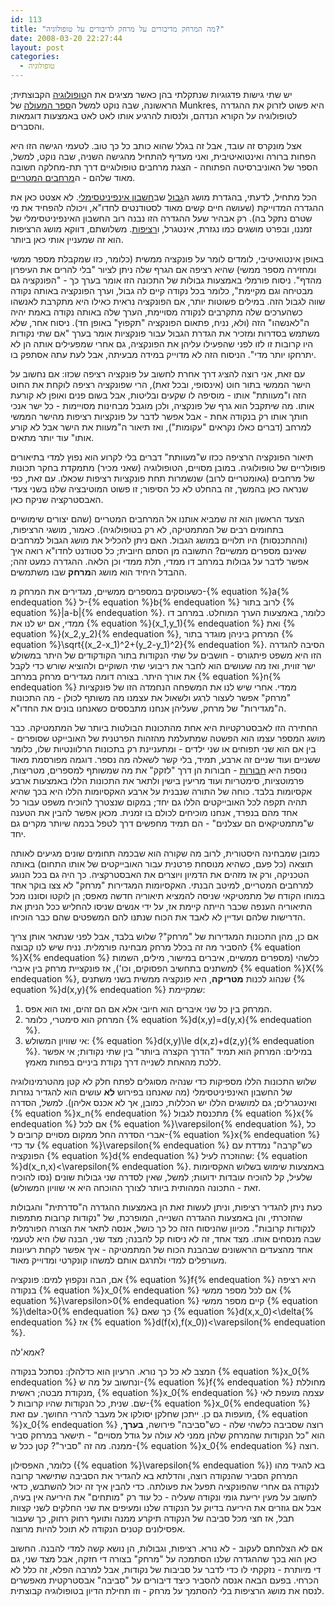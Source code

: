 ```yaml
---
id: 113
title: "מה המרחק מדיבורים על מרחק לדיבורים על טופולוגיה?"
date: 2008-03-20 22:27:44
layout: post
categories: 
  - טופולוגיה
---
```

יש שתי גישות פדגוגיות שנתקלתי בהן כאשר מציגים את ה<a href="http://he.wikipedia.org/wiki/%D7%98%D7%95%D7%A4%D7%95%D7%9C%D7%95%D7%92%D7%99%D7%94">טופולוגיה</a> הקבוצתית; הראשונה, שבה נוקט למשל ה<a href="http://www.amazon.com/Topology-2nd-James-Munkres/dp/0131816292">ספר המעולה</a> של Munkres, היא פשוט לזרוק את ההגדרה לטופולוגיה על הקורא הנדהם, ולנסות להרגיע אותו לאט לאט באמצעות דוגמאות והסברים.

אצל מונקרס זה עובד, אבל זה בגלל שהוא כותב כל כך טוב. לטעמי הגישה הזו היא הפחות ברורה ואינטואיטיבית, ואני מעדיף להתחיל מהגישה השניה, שבה נוקט, למשל, הספר של האוניברסיטה הפתוחה - הצגת מרחבים טופולוגיים דרך תת-מחלקה חשובה מאוד שלהם - ה<a href="http://he.wikipedia.org/wiki/%D7%9E%D7%A8%D7%97%D7%91_%D7%9E%D7%98%D7%A8%D7%99">מרחבים המטריים</a>.

הכל מתחיל, לדעתי, בהגדרת מושג ה<a href="http://he.wikipedia.org/wiki/%D7%92%D7%91%D7%95%D7%9C_%28%D7%9E%D7%AA%D7%9E%D7%98%D7%99%D7%A7%D7%94%29">גבול</a> שב<a href="http://he.wikipedia.org/wiki/%D7%97%D7%A9%D7%91%D7%95%D7%9F_%D7%90%D7%99%D7%A0%D7%A4%D7%99%D7%A0%D7%99%D7%98%D7%99%D7%A1%D7%99%D7%9E%D7%9C%D7%99">חשבון אינפיניטסימלי</a>. לא אצטט כאן את ההגדרה המדוייקת (שעושה חיים קשים מאוד לסטודנטים לחדו"א, ויכולה להפחיד את מי שטרם נתקל בה). רק אבהיר שעל ההגדרה הזו נבנה רוב החשבון האינפיניטסימלי של זמננו, ובפרט מושגים כמו נגזרת, אינטגרל, ו<a href="http://he.wikipedia.org/wiki/%D7%A8%D7%A6%D7%99%D7%A4%D7%95%D7%AA">רציפות</a>. משלושתם, דווקא מושג הרציפות הוא זה שמעניין אותי כאן ביותר.

באופן אינטואיטיבי, לומדים לומר על פונקציה ממשית (כלומר, כזו שמקבלת מספר ממשי ומחזירה מספר ממשי) שהיא רציפה אם הגרף שלה ניתן לציור "בלי להרים את העיפרון מהדף". ניסוח פורמלי באמצעות גבולות של התכונה הזו אומר בערך כך - "הפונקציה גם מבטיחה וגם מקיימת", כלומר בכל נקודה קיים לה גבול, וערך הפונקציה באותה נקודה שווה לגבול הזה. במילים פשוטות יותר, אם הפונקציה נראית כאילו היא מתקרבת לאנשהו כשהערכים שלה מתקרבים לנקודה מסויימת, הערך שלה באותה נקודה באמת יהיה ה"לאנשהו" הזה (ולא, נניח, פתאום הפונקציה "תקפוץ" באופן חד). ניסוח אחר, שלא משתמש בסדרות ומזכיר את הגדרת הגבול עבור פונקציות אומר בערך "אם שתי נקודות היו קרובות זו לזו לפני שהפעילו עליהן את הפונקציה, גם אחרי שמפעילים אותה הן לא יתרחקו יותר מדי". הניסוח הזה לא מדוייק במידה מבעיתה, אבל לעת עתה אסתפק בו.

עם זאת, אני רוצה להציג דרך אחרת לחשוב על פונקציה רציפה שכזו: אם נחשוב על הישר הממשי בתור חוט (אינסופי, ובכל זאת), הרי שפונקציה רציפה לוקחת את החוט הזה ו"מעוותת" אותו - מוסיפה לו שקעים ובליטות, אבל בשום פנים ואופן לא קורעת אותו. מה שיתקבל הוא גרף של פונקציה, ולכן מוגבל מבחינות מסויימות - כל ישר אנכי חותך אותו רק בנקודה אחת - אבל אפשר לדבר על פונקציות רציפות מהישר הממשי למרחב (דברים כאלו נקראים "עקומות"), ואז תיאור ה"מעוות את הישר אבל לא קורע אותו" עוד יותר מתאים.

תיאור הפונקציה הרציפה ככזו ש"מעוותת" דברים בלי לקרוע הוא נפוץ למדי בתיאורים פופולריים של טופולוגיה. במובן מסויים, הטופולוגיה (שאני מכיר) מתמקדת בחקר תכונות של מרחבים (גאומטריים לרוב) שנשמרות תחת פונקציות רציפות שכאלו. עם זאת, כפי שנראה כאן בהמשך, זה בהחלט לא כל הסיפור; זו פשוט המוטיבציה שלנו בשני צעדי האבסטרקציה שניקח כאן.

הצעד הראשון הוא זה שמביא אותנו אל המרחבים המטריים (שהם יצורים שימושיים בתחומים רבים של המתמטיקה, לא רק בטופולוגיה). כאמור, מושגי הרציפות, (וההתכנסות) היו תלויים במושג הגבול. האם ניתן להכליל את מושג הגבול למרחבים שאינם מספרים ממשיים? התשובה מן הסתם חיובית; כל סטודנט לחדו"א רואה איך אפשר לדבר על גבולות במרחב דו ממדי, תלת ממדי וכן הלאה. ההגדרה כמעט זהה; ההבדל היחיד הוא מושג ה<strong>מרחק</strong> שבו משתמשים.

כשעוסקים במספרים ממשיים, מגדירים את המרחק מ-{% equation %}a{% endequation %} ל-{% equation %}b{% endequation %} לרוב בתור {% equation %}|a-b|{% endequation %}. כלומר, באמצעות הערך המוחלט. במרחב דו ממדי, אם יש לנו את {% equation %}(x_1,y_1){% endequation %} ואת {% equation %}(x_2,y_2){% endequation %}, המרחק ביניהן מוגדר בתור {% equation %}\sqrt{(x_2-x_1)^2+(y_2-y_1)^2}{% endequation %}. הסיבה להגדרה הזו היא משפט פיתגורס - חושבים על שתי הנקודות בתור הקודקודים של היתר במשולש ישר זווית, ואז מה שעושים הוא לחבר את ריבועי שתי השוקיים ולהוציא שורש כדי לקבל את אורך היתר. בצורה דומה מגדירים מרחק במרחב {% equation %}n{% endequation %} ממדי. אחרי שיש לנו את המשפחה הנחמדה הזו של פונקציות "מרחק" אפשר לעצור לרגע ולשאול את עצמנו מה משותף לכולן - מה התכונות ה"מגדירות" של מרחק, שעליהן אנחנו מתבססים כשאנחנו בונים את החדו"א.

החתירה הזו לאבסטרקטיות היא אחת מהתכונות הבולטות ביותר של המתמטיקה. כבר מושג המספר עצמו הוא הפשטה שמתעלמת מהזהות הפרטנית של האובייקט שסופרים - בין אם הוא שני תפוחים או שני ילדים - ומתעניינת רק בתכונות הרלוונטיות שלו, כלומר ששניים ועוד שניים זה ארבע, תמיד, בלי קשר לשאלה מה נספר. דוגמה מפורסמת מאוד נוספת היא <a href="http://he.wikipedia.org/wiki/%D7%97%D7%91%D7%95%D7%A8%D7%94">חבורות</a> - חבורות הן דרך "לזקק" את מה שמשותף למספרים, מטריצות, פרמוטציות, סימטריות ועוד מריעין בישין ולתאר את התכונות הללו באמצעות ארבע אקסיומות בלבד. כוחה של התורה שנבנית על ארבע האקסיומות הללו היא בכך שהיא תהיה תקפה לכל האובייקטים הללו גם יחד; במקום שנצטרך להוכיח משפט עבור כל אחד מהם בנפרד, אנחנו מוכיחים לכולם בו זמנית. מכאן אפשר להבין את הטענה ש"מתמטיקאים הם עצלנים" - הם תמיד מחפשים דרך לטפל בכמה שיותר מקרים גם יחד.

כמובן שמבחינה היסטורית, לרוב מה שקורה הוא שבכמה תחומים שונים מגיעים לאותה תוצאה (כל פעם, כשהיא מנוסחת פרטנית עבור האובייקטים של אותו התחום) באותה הטכניקה, ורק אז מזהים את הדמיון ויוצרים את האבסטרקציה. כך היה גם בכל הנוגע למרחבים המטריים, למיטב הבנתי. האקסיומות המגדירות "מרחק" לא צצו בוקר אחד במוחו הקודח של מתמטיקאי שניסה להמציא תיאוריה חדשה מאפס; הן לוקטו וסוננו מכל התיאוריה הענפה שכבר הייתה קיימת אז, על ידי אנשים שניסו להחליש ככל הניתן את הדרישות שלהם ועדיין לא לאבד את הכוח שנתנו להם המשפטים שהם כבר הוכיחו.

אם כן, מהן התכונות המגדירות של "מרחק"? שלוש בלבד, אבל לפני שנתאר אותן צריך להסביר מה זה בכלל מרחק מבחינה פורמלית. נניח שיש לנו קבוצה {% equation %}X{% endequation %} כלשהי (מספרים ממשיים, איברים במישור, מילים, השמות למשתנים בתחשיב הפסוקים, וכו'), אז פונקציית מרחק בין איברי {% equation %}X{% endequation %}, שנהוג לכנות <strong>מטריקה</strong>, היא פונקציה ממשית בשני משתנים {% equation %}d(x,y){% endequation %} שמקיימת:
<ol>
	<li>המרחק בין כל שני איברים הוא חיובי אלא אם הם זהים, ואז הוא אפס.</li>
	<li>המרחק הוא סימטרי, כלומר {% equation %}d(x,y)=d(y,x){% endequation %}.</li>
	<li>אי שוויון המשולש: {% equation %}d(x,y)\le d(x,z)+d(z,y){% endequation %}. במילים: המרחק הוא תמיד "הדרך הקצרה ביותר" בין שתי נקודות; אי אפשר ללכת מהאחת לשנייה דרך נקודת ביניים בפחות מאמץ.</li>
</ol>
שלוש התכונות הללו מספיקות כדי שנהיה מסוגלים לפתח חלק לא קטן מהטרמינולוגיה של החשבון האינפיניטסימלי (מה שאנחנו בפירוש <strong>לא</strong> עושים הוא להגדיר נגזרות ואינטגרלים; גם למושגים הללו יש הכללות, כמובן, אך לא אכנס אליהן). למשל, הסדרה {% equation %}x_n{% endequation %} מתכנסת לגבול {% equation %}x{% endequation %} אם לכל {% equation %}\varepsilon{% endequation %}, כל אברי הסדרה החל ממקום מסויים קרובים ל-{% equation %}x{% endequation %} עד כדי {% equation %}\varepsilon{% endequation %} כש"קרבה" נמדדת עם הפונקציה {% equation %}d{% endequation %} שהוזכרה לעיל: {% equation %}d(x_n,x)&lt;\varepsilon{% endequation %}. באמצעות שימוש בשלוש האקסיומות שלעיל, קל להוכיח עובדות ידועות; למשל, שאין לסדרה שני גבולות שונים (נסו להוכיח זאת - התכונה המהותית ביותר לצורך ההוכחה היא אי שוויון המשולש).

כעת ניתן להגדיר רציפות, וניתן לעשות זאת הן באמצעות ההגדרה ה"סדרתית" והגבולות שהזכרתי, והן באמצעות ההגדרה השנייה, המופרכת, של "נקודות קרובות מתמפות לנקודות קרובות". מכיוון שהניסוח הזה כל כך כושל, אנסה לתאר את הצורה הפורמלית שבה מנסחים אותו. מצד אחד, זה לא ניסוח קל להבנה; מצד שני, הבנה שלו היא לטעמי אחד מהצעדים הראשונים שבהבנת הכוח של המתמטיקה - איך אפשר לקחת רעיונות מעורפלים למדי ולתרגם אותם למשהו קונקרטי ומדוייק מאוד.

אם, הבה ונקפוץ למים: פונקציה {% equation %}f{% endequation %} היא רציפה בנקודה {% equation %}x_0{% endequation %} אם לכל מספר ממשי {% equation %}\varepsilon&gt;0{% endequation %} קיים מספר ממשי {% equation %}\delta&gt;0{% endequation %} כך שאם {% equation %}d(x,x_0)&lt;\delta{% endequation %} אז {% equation %}d(f(x),f(x_0))&lt;\varepsilon{% endequation %}.

אמא'לה?

המצב לא כל כך נורא. הרעיון הוא כדלהלן: נסתכל בנקודה {% equation %}x_0{% endequation %} ונחשוב על מה ש-{% equation %}f{% endequation %} מחוללת מנקודת מבטה; ראשית, {% equation %}x_0{% endequation %} עצמה מועפת לאי שם. שנית, כל הנקודות שהיו קרובות ל-{% equation %}x_0{% endequation %} מועפות גם כן. ייתכן שחלקן יסולקו אל מעבר להררי החושך. עם זאת, {% equation %}x_0{% endequation %} רוצה שסביבה כלשהי שלה - כש"סביבה" פירושה, <strong>בערך</strong>, הוא "כל הנקודות שהמרחק שלהן ממני לא עולה על גודל מסויים" - תישאר במרחק סביר ממנה. מה זה "סביר"? קטן ככל ש-{% equation %}x_0{% endequation %} רוצה.

כלומר, האפסילון ({% equation %}\varepsilon{% endequation %}) בא להגיד מהו המרחק הסביר שהנקודה רוצה, והדלתא בא להגדיר את הסביבה שתישאר קרובה לנקודה גם אחרי שהפונקציה תפעל את פעולתה. כדי להבין איך זה יכול להשתבש, כדאי לחשוב על מעין יריעת גומי ונקודה שעליה - כל עוד רק "מותחים" את היריעה אין בעיה, אבל אם גוזרים את היריעה בדיוק על הנקודה שלנו ומעיפים את שני החלקים לשני קצוות תבל, אז חצי מכל סביבה של הנקודה תיקרע ממנה ותועף רחוק רחוק, כך שעבור אפסילונים קטנים הנקודה לא תוכל להיות מרוצה.

אם לא הצלחתם לעקוב - לא נורא. רציפות, וגבולות, הן נושא קשה למדי להבנה. החשוב כאן הוא בכך שההגדרה שלנו הסתמכה על "מרחק" בצורה די חזקה, אבל מצד שני, גם די מיותרת - נזקקתי לו כדי לדבר על סביבות של נקודות, אבל למרבה הפלא, זה כלל לא הכרחי. בפעם הבאה אנסה להסביר כיצד דיבורים על "סביבה" אבסטרקטית מאפשרים לנסח את מושג הרציפות בלי להסתמך על מרחק - וזו תחילת הדיון בטופולוגיה קבוצתית.
